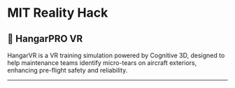 # MIT Reality Hack
## 🥽 HangarPRO VR

HangarVR is a VR training simulation powered by Cognitive 3D, designed to help maintenance teams identify micro-tears on aircraft exteriors, enhancing pre-flight safety and reliability.

---
